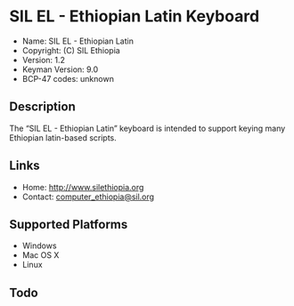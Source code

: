 SIL EL - Ethiopian Latin Keyboard
=================================

* Name:           SIL EL - Ethiopian Latin
* Copyright:      (C) SIL Ethiopia
* Version:        1.2
* Keyman Version: 9.0
* BCP-47 codes:	 unknown 

Description
-----------
The “SIL EL - Ethiopian Latin” keyboard is intended to support keying many Ethiopian latin-based scripts.

Links
-----

 * Home:     <http://www.silethiopia.org>
 * Contact:  <computer_ethiopia@sil.org>

Supported Platforms
-------------------
 * Windows
 * Mac OS X
 * Linux

Todo
----
